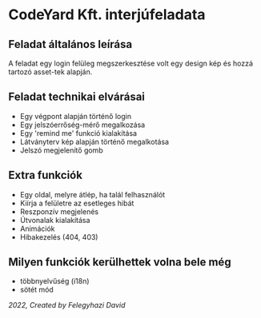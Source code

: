 # CodeYard Kft. interjúfeladata

## Feladat általános leírása

A feladat egy login felüleg megszerkesztése volt egy design kép és hozzá tartozó asset-tek alapján.

## Feladat technikai elvárásai

* Egy végpont alapján történő login
* Egy jelszóerrőség-mérő megalkozása
* Egy 'remind me' funkció kialakítása
* Látványterv kép alapján történő megalkotása
* Jelszó megjelenítő gomb

## Extra funkciók

* Egy oldal, melyre átlép, ha talál felhasználót
* Kiírja a felületre az esetleges hibát
* Reszponzív megjelenés
* Útvonalak kialakítása
* Animációk
* Hibakezelés (404, 403)

## Milyen funkciók kerülhettek volna bele még

* többnyelvűség (i18n)
* sötét mód

*2022, Created by Felegyhazi David*